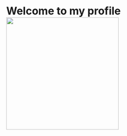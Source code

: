 <h1>Welcome to my profile <img src="https://raw.githubusercontent.com/iampavangandhi/iampavangandhi/master/gifs/Hi.gif" width="300" height="300"><h1>
  
  

